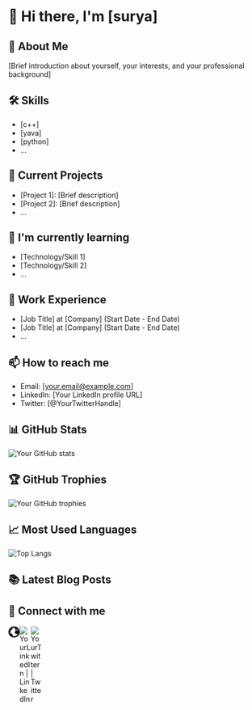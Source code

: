 # 👋 Hi there, I'm [surya]

## 🚀 About Me
[Brief introduction about yourself, your interests, and your professional background]

## 🛠 Skills
- [c++]
- [yava]
- [python]
- ...

## 🔭 Current Projects
- [Project 1]: [Brief description]
- [Project 2]: [Brief description]
- ...

## 🌱 I'm currently learning
- [Technology/Skill 1]
- [Technology/Skill 2]
- ...

## 💼 Work Experience
- [Job Title] at [Company] (Start Date - End Date)
- [Job Title] at [Company] (Start Date - End Date)
- ...

## 📫 How to reach me
- Email: [your.email@example.com]
- LinkedIn: [Your LinkedIn profile URL]
- Twitter: [@YourTwitterHandle]

## 📊 GitHub Stats
![Your GitHub stats](https://github-readme-stats.vercel.app/api?username=YourGitHubUsername&show_icons=true&theme=radical)

## 🏆 GitHub Trophies
![Your GitHub trophies](https://github-profile-trophy.vercel.app/?username=YourGitHubUsername&theme=onedark)

## 📈 Most Used Languages
![Top Langs](https://github-readme-stats.vercel.app/api/top-langs/?username=YourGitHubUsername&layout=compact)

## 📚 Latest Blog Posts
<!-- BLOG-POST-LIST:START -->
<!-- BLOG-POST-LIST:END -->

## 🤝 Connect with me
[<img align="left" alt="YourWebsite" width="22px" src="https://raw.githubusercontent.com/iconic/open-iconic/master/svg/globe.svg" />][website]
[<img align="left" alt="YourLinkedIn | LinkedIn" width="22px" src="https://cdn.jsdelivr.net/npm/simple-icons@v3/icons/linkedin.svg" />][linkedin]
[<img align="left" alt="YourTwitter | Twitter" width="22px" src="https://cdn.jsdelivr.net/npm/simple-icons@v3/icons/twitter.svg" />][twitter]

[website]: https://yourwebsite.com
[linkedin]: https://linkedin.com/in/yourusername
[twitter]: https://twitter.com/yourusername


